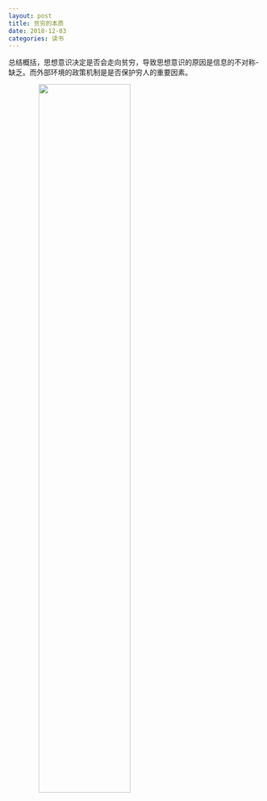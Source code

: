 ```yaml
---
layout: post
title: 贫穷的本质
date: 2018-12-03
categories: 读书
---
```


总结概括，思想意识决定是否会走向贫穷，导致思想意识的原因是信息的不对称-缺乏。而外部环境的政策机制是是否保护穷人的重要因素。

<img src="{{ site.baseurl }}/public/asset/pic/贫穷的本质.jpg" style="width:60%;display:inline;text-align: center;" /> 
